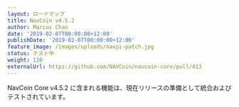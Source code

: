 ```yaml
---
layout: ロードマップ
title: NavCoin v4.5.2
author: Marcus Chan
date: '2019-02-07T00:00:00+12:00'
publishDate: '2019-02-07T00:00:00+12:00'
feature_image: /images/uploads/navpi-patch.jpg
status: テスト中
weight: 110
externalUrl: https://github.com/NAVCoin/navcoin-core/pull/413
---
```


NavCoin Core v4.5.2 に含まれる機能は、現在リリースの準備として統合およびテストされています。
